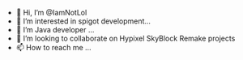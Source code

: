 - 👋 Hi, I’m @IamNotLol
- 👀 I’m interested in spigot development...
- 🌱 I’m Java developer ...
- 💞️ I’m looking to collaborate on Hypixel SkyBlock Remake projects
- 📫 How to reach me ...
